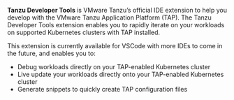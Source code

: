 **Tanzu Developer Tools** is VMware Tanzu’s official IDE extension to help you develop with the VMware Tanzu Application Platform (TAP). The Tanzu Developer Tools extension enables you to rapidly iterate on your workloads on supported Kubernetes clusters with TAP installed.

This extension is currently available for VSCode with more IDEs to come in the future, and enables you to:
- Debug workloads directly on your TAP-enabled Kubernetes cluster
- Live update your workloads directly onto your TAP-enabled Kubernetes cluster
- Generate snippets to quickly create TAP configuration files